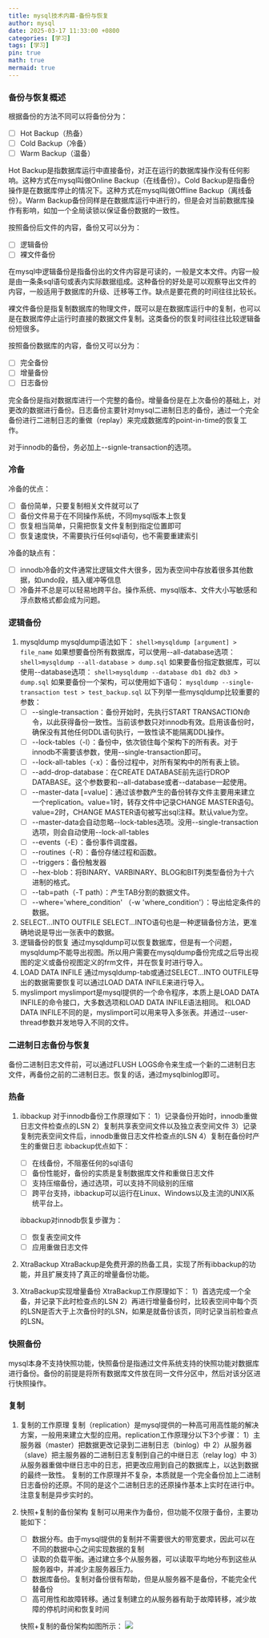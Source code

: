 ```yaml
---
title: mysql技术内幕-备份与恢复
author: mysql
date: 2025-03-17 11:33:00 +0800
categories: [学习]
tags: [学习]
pin: true
math: true
mermaid: true
---
```


### 备份与恢复概述

根据备份的方法不同可以将备份分为：

- [ ] Hot Backup（热备）
- [ ] Cold Backup（冷备）
- [ ] Warm Backup（温备）

Hot Backup是指数据库运行中直接备份，对正在运行的数据库操作没有任何影响。这种方式在mysql叫做Online Backup（在线备份）。Cold Backup是指备份操作是在数据库停止的情况下。这种方式在mysql叫做Offline Backup（离线备份）。Warm Backup备份同样是在数据库运行中进行的，但是会对当前数据库操作有影响，如加一个全局读锁以保证备份数据的一致性。

按照备份后文件的内容，备份又可以分为：

- [ ] 逻辑备份
- [ ] 裸文件备份

在mysql中逻辑备份是指备份出的文件内容是可读的，一般是文本文件。内容一般是由一条条sql语句或表内实际数据组成。这种备份的好处是可以观察导出文件的内容，一般适用于数据库的升级、迁移等工作。缺点是要花费的时间往往比较长。

裸文件备份是指复制数据库的物理文件，既可以是在数据库运行中的复制，也可以是在数据库停止运行时直接的数据文件复制。这类备份的恢复时间往往比较逻辑备份短很多。

按照备份数据库的内容，备份又可以分为：

- [ ] 完全备份
- [ ] 增量备份
- [ ] 日志备份

完全备份是指对数据库进行一个完整的备份。增量备份是在上次备份的基础上，对更改的数据进行备份。日志备份主要针对mysql二进制日志的备份，通过一个完全备份进行二进制日志的重做（replay）来完成数据库的point-in-time的恢复工作。

对于innodb的备份，务必加上--signle-transaction的选项。

###  冷备

冷备的优点：

- [ ] 备份简单，只要复制相关文件就可以了
- [ ] 备份文件易于在不同操作系统，不同mysql版本上恢复
- [ ] 恢复相当简单，只需把恢复文件复制到指定位置即可
- [ ] 恢复速度快，不需要执行任何sql语句，也不需要重建索引

冷备的缺点有：

- [ ] innodb冷备的文件通常比逻辑文件大很多，因为表空间中存放着很多其他数据，如undo段，插入缓冲等信息
- [ ] 冷备并不总是可以轻易地跨平台。操作系统、mysql版本、文件大小写敏感和浮点数格式都会成为问题。

### 逻辑备份

1. mysqldump
   mysqldump语法如下：
   `shell>mysqldump [argument] > file_name`
   如果想要备份所有数据库，可以使用--all-database选项：
   `shell>mysqldump --all-database > dump.sql`
   如果要备份指定数据库，可以使用--database选项：
   `shell>mysqldump --database db1 db2 db3 > dump.sql`
   如果要备份一个架构，可以使用如下语句：
   `mysqldump --single-transaction test > test_backup.sql`
   以下列举一些mysqldump比较重要的参数：
   - [ ] --single-transaction：备份开始时，先执行START TRANSACTION命令，以此获得备份一致性。当前该参数只对innodb有效。启用该备份时，确保没有其他任何DDL语句执行，一致性读不能隔离DDL操作。
   - [ ] --lock-tables（-l）：备份中，依次锁住每个架构下的所有表。对于innodb不需要该参数，使用--single-transaction即可。
   - [ ] --lock-all-tables（-x）：备份过程中，对所有架构中的所有表上锁。
   - [ ] --add-drop-database：在CREATE DATABASE前先运行DROP DATABASE。这个参数要和--all-database或者--database一起使用。
   - [ ] --master-data [=value]：通过该参数产生的备份转存文件主要用来建立一个replication。value=1时，转存文件中记录CHANGE MASTER语句。value=2时，CHANGE MASTER语句被写出sql注释。默认value为空。
   - [ ] --master-data会自动忽略--lock-tables选项。没用--single-transaction选项，则会自动使用--lock-all-tables
   - [ ] --events（-E）：备份事件调度器。
   - [ ] --routines（-R）：备份存储过程和函数。
   - [ ] --triggers：备份触发器
   - [ ] --hex-blob：将BINARY、VARBINARY、BLOG和BIT列类型备份为十六进制的格式。
   - [ ] --tab=path（-T path）：产生TAB分割的数据文件。
   - [ ] --where='where_condition' （-w 'where_condition'）：导出给定条件的数据。
2. SELECT...INTO OUTFILE
   SELECT...INTO语句也是一种逻辑备份方法，更准确地说是导出一张表中的数据。
3. 逻辑备份的恢复
   通过mysqldump可以恢复数据库，但是有一个问题，mysqldump不能导出视图。所以用户需要在mysqldump备份完成之后导出视图的定义或备份视图定义的frm文件，并在恢复时进行导入。
4. LOAD DATA INFILE
   通过mysqldump-tab或通过SELECT...INTO OUTFILE导出的数据需要恢复可以通过LOAD DATA INFILE来进行导入。
5. myslimport
   myslimport是mysql提供的一个命令程序，本质上是LOAD DATA INFILE的命令接口，大多数选项和LOAD DATA INFILE语法相同。
   和LOAD DATA INFILE不同的是，myslimport可以用来导入多张表。并通过--user-thread参数并发地导入不同的文件。

### 二进制日志备份与恢复

备份二进制日志文件前，可以通过FLUSH LOGS命令来生成一个新的二进制日志文件，再备份之前的二进制日志。恢复的话，通过mysqlbinlog即可。

### 热备

1. ibbackup
   对于innodb备份工作原理如下：
   1）记录备份开始时，innodb重做日志文件检查点的LSN
   2）复制共享表空间文件以及独立表空间文件
   3）记录复制完表空间文件后，innodb重做日志文件检查点的LSN
   4）复制在备份时产生的重做日志
   ibbackup优点如下：

   - [ ] 在线备份，不阻塞任何的sql语句
   - [ ] 备份性能好，备份的实质是复制数据库文件和重做日志文件
   - [ ] 支持压缩备份，通过选项，可以支持不同级别的压缩
   - [ ] 跨平台支持，ibbackup可以运行在Linux、Windows以及主流的UNIX系统平台上。

   ibbackup对innodb恢复步骤为：

   - [ ] 恢复表空间文件
   - [ ] 应用重做日志文件

2. XtraBackup
   XtraBackup是免费开源的热备工具，实现了所有ibbackup的功能，并且扩展支持了真正的增量备份功能。

3. XtraBackup实现增量备份
   XtraBackup工作原理如下：
   1）首选完成一个全备，并记录下此时检查点的LSN
   2）再进行增量备份时，比较表空间中每个页的LSN是否大于上次备份时的LSN，如果是就备份该页，同时记录当前检查点的LSN。

### 快照备份

mysql本身不支持快照功能，快照备份是指通过文件系统支持的快照功能对数据库进行备份。备份的前提是将所有数据库文件放在同一文件分区中，然后对该分区进行快照操作。

### 复制

1. 复制的工作原理
   复制（replication）是mysql提供的一种高可用高性能的解决方案，一般用来建立大型的应用。replication工作原理分以下3个步骤：
   1）主服务器（master）把数据更改记录到二进制日志（binlog）中
   2）从服务器（slave）把主服务器的二进制日志复制到自己的中继日志（relay log）中
   3）从服务器重做中继日志中的日志，把更改应用到自己的数据库上，以达到数据的最终一致性。
   复制的工作原理并不复杂，本质就是一个完全备份加上二进制日志备份的还原。不同的是这个二进制日志的还原操作基本上实时在进行中。注意复制是异步实时的。

2. 快照+复制的备份架构
   复制可以用来作为备份，但功能不仅限于备份，主要功能如下：

   - [ ] 数据分布。由于mysql提供的复制并不需要很大的带宽要求，因此可以在不同的数据中心之间实现数据的复制
   - [ ] 读取的负载平衡。通过建立多个从服务器，可以读取平均地分布到这些从服务器中，并减少主服务器压力。
   - [ ] 数据库备份。复制对备份很有帮助，但是从服务器不是备份，不能完全代替备份
   - [ ] 高可用性和故障转移。通过复制建立的从服务器有助于故障转移，减少故障的停机时间和恢复时间

   快照+复制的备份架构如图所示：
   ![](assets/img/mysql/backu&replicationp.jpg)

































